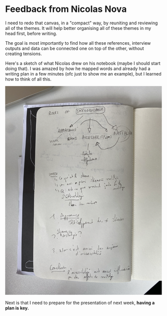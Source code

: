 # Feedback from Nicolas Nova

I need to redo that canvas, in a "compact" way, by reuniting and reviewing all of the themes. It will help better organising all of these themes in my head first, before writing.

The goal is most importantly to find how all these references, interview outputs and data can be connected one on top of the other, without creating tensions.

Here's a sketch of what Nicolas drew on his notebook (maybe I should start doing that). I was amazed by how he mapped words and already had a writing plan in a few minutes (ofc just to show me an example), but I learned how to think of all this.

![](Nicolas-Nova-Sketch_230924.png)

Next is that I need to prepare for the presentation of next week, **having a plan is key.**